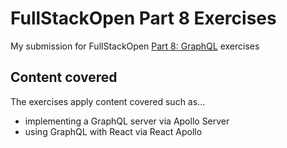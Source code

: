 # FullStackOpen Part 8 Exercises
My submission for FullStackOpen [Part 8: GraphQL](https://fullstackopen.com/en/part8) exercises

## Content covered
The exercises apply content covered such as...
- implementing a GraphQL server via Apollo Server
- using GraphQL with React via React Apollo
